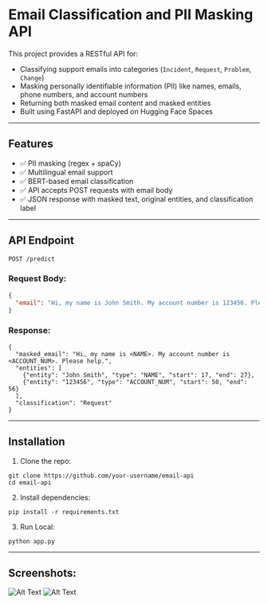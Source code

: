 # Email Classification and PII Masking API

This project provides a RESTful API for:
- Classifying support emails into categories (`Incident`, `Request`, `Problem`, `Change`)
- Masking personally identifiable information (PII) like names, emails, phone numbers, and account numbers
- Returning both masked email content and masked entities
- Built using FastAPI and deployed on Hugging Face Spaces

---

## Features

- ✅ PII masking (regex + spaCy)
- ✅ Multilingual email support
- ✅ BERT-based email classification
- ✅ API accepts POST requests with email body
- ✅ JSON response with masked text, original entities, and classification label

---

## API Endpoint

`POST /predict`

### Request Body:
```json
{
  "email": "Hi, my name is John Smith. My account number is 123456. Please help."
}
```
### Response:
```
{
  "masked_email": "Hi, my name is <NAME>. My account number is <ACCOUNT_NUM>. Please help.",
  "entities": [
    {"entity": "John Smith", "type": "NAME", "start": 17, "end": 27},
    {"entity": "123456", "type": "ACCOUNT_NUM", "start": 50, "end": 56}
  ],
  "classification": "Request"
}
```

---

## Installation

1. Clone the repo:
```
git clone https://github.com/your-username/email-api
cd email-api
```

2. Install dependencies:
```
pip install -r requirements.txt
```

3. Run Local:
```
python app.py
```

---

## Screenshots:
![Alt Text](1.png)
![Alt Text](2.png)

